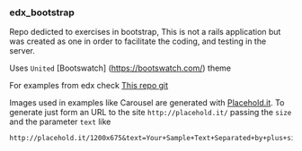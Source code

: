 ### edx_bootstrap

Repo dedicted to exercises in bootstrap, This is not a rails application but was created as one in order to facilitate the coding, and testing in the server.

Uses ``United`` [Bootswatch] (https://bootswatch.com/) theme 

For examples from edx check [This repo git](https://github.com/MicrosoftLearning/Bootstrap-edX)

Images used in examples like Carousel are generated with [Placehold.it](http://placehold.it/). To generate just form an URL to the site ``http://placehold.it/`` passing the ``size`` and the parameter ``text`` like
```
http://placehold.it/1200x675&text=Your+Sample+Text+Separated+by+plus+signs
```
